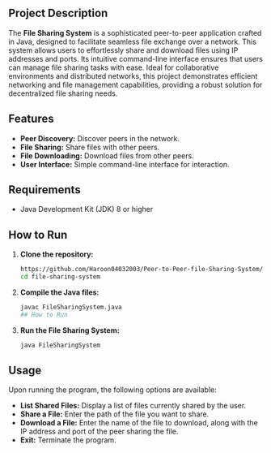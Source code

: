 ## Project Description

The **File Sharing System** is a sophisticated peer-to-peer application crafted in Java, designed to facilitate seamless file exchange over a network. This system allows users to effortlessly share and download files using IP addresses and ports. Its intuitive command-line interface ensures that users can manage file sharing tasks with ease. Ideal for collaborative environments and distributed networks, this project demonstrates efficient networking and file management capabilities, providing a robust solution for decentralized file sharing needs.


## Features

- **Peer Discovery:** Discover peers in the network.
- **File Sharing:** Share files with other peers.
- **File Downloading:** Download files from other peers.
- **User Interface:** Simple command-line interface for interaction.

## Requirements

- Java Development Kit (JDK) 8 or higher

## How to Run

1. **Clone the repository:**
   ```sh
   https://github.com/Haroon04032003/Peer-to-Peer-file-Sharing-System/tree/main
   cd file-sharing-system
2. **Compile the Java files:**
   ```sh
   javac FileSharingSystem.java
   ## How to Run

3. **Run the File Sharing System:**
   ```sh
   java FileSharingSystem
## Usage

Upon running the program, the following options are available:

- **List Shared Files:** Display a list of files currently shared by the user.
- **Share a File:** Enter the path of the file you want to share.
- **Download a File:** Enter the name of the file to download, along with the IP address and port of the peer sharing the file.
- **Exit:** Terminate the program.
